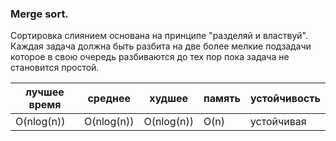 ### Merge sort.

Сортировка слиянием основана на принципе "разделяй и властвуй". Каждая задача должна быть разбита на две более мелкие подзадачи которое в свою очередь разбиваются до тех пор пока задача не становится простой.

| лучшее время | среднее | худшее | память | устойчивость |
|--------------|---------|--------|--------|--------------|
| O(nlog(n)) | O(nlog(n)) | O(nlog(n)) | O(n) | устойчивая |